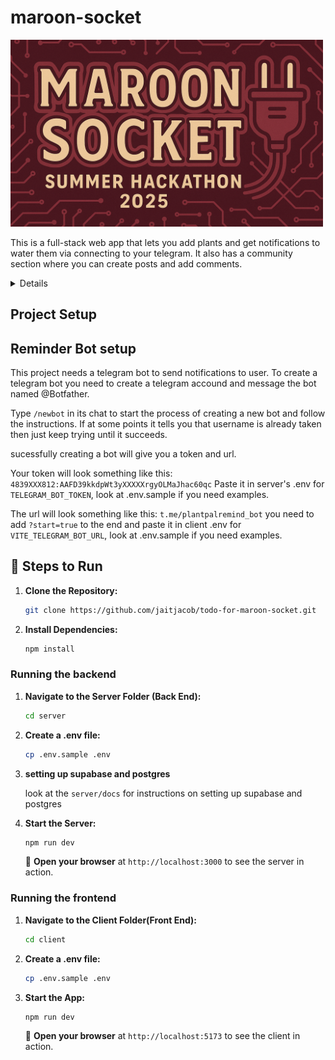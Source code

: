 # maroon-socket

<img src="shared/assets/team-banner.png" alt="Team Banner for Maroon Socket" width="500
" />

This is a full-stack web app that lets you add plants and get notifications to water them via connecting to your telegram. It also has a community section where you can create posts and add comments.

<details>

## <summary>Tech Stack</summary>

### Frontend

You can add text within a collapsed section.

You can add an image or a code block, too.

```ruby
   puts "Hello World"
```

</details>

## Project Setup

## Reminder Bot setup

This project needs a telegram bot to send notifications to user. To create a telegram bot you need to create a telegram accound and message the bot named @Botfather.

Type `/newbot` in its chat to start the process of creating a new bot and follow the instructions. If at some points it tells you that username is already taken then just keep trying until it succeeds.

sucessfully creating a bot will give you a token and url.

Your token will look something like this:
`4839XXX812:AAFD39kkdpWt3yXXXXXrgyOLMaJhac60qc`
Paste it in server's .env for `TELEGRAM_BOT_TOKEN`, look at .env.sample if you need examples.

The url will look something like this:
`t.me/plantpalremind_bot`
you need to add `?start=true` to the end and paste it in client .env for `VITE_TELEGRAM_BOT_URL`, look at .env.sample if you need examples.

## 🚀 Steps to Run

1. **Clone the Repository:**

    ```bash
    git clone https://github.com/jaitjacob/todo-for-maroon-socket.git
    ```

2. **Install Dependencies:**

    ```bash
    npm install
    ```

### Running the backend

1. **Navigate to the Server Folder (Back End):**

    ```bash
    cd server
    ```

2. **Create a .env file:**

    ```bash
    cp .env.sample .env
    ```

3. **setting up supabase and postgres**

    look at the `server/docs` for instructions on setting up supabase and postgres

4. **Start the Server:**

    ```bash
    npm run dev
    ```

    🔗 **Open your browser** at `http://localhost:3000` to see the server in action.

### Running the frontend

1. **Navigate to the Client Folder(Front End):**

    ```bash
    cd client
    ```

2. **Create a .env file:**

    ```bash
    cp .env.sample .env
    ```

3. **Start the App:**

    ```bash
    npm run dev
    ```

    🔗 **Open your browser** at `http://localhost:5173` to see the client in action.
